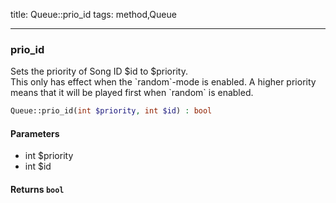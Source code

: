 title: Queue::prio_id
tags: method,Queue

---

<div class="method">
<h3 class="method-name">prio_id</h3>
<p>Sets the priority of Song ID $id to $priority.<br>This only has effect when the `random`-mode is enabled.
A higher priority means that it will be played first when `random` is enabled.</p>

```php
Queue::prio_id(int $priority, int $id) : bool
```

#### Parameters

*  int $priority
*  int $id


#### Returns `bool`




</div>